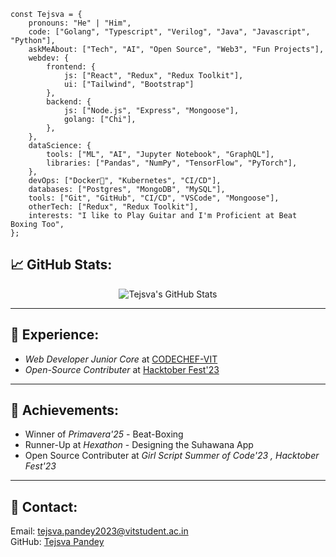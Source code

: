 ```
const Tejsva = {
    pronouns: "He" | "Him",
    code: ["Golang", "Typescript", "Verilog", "Java", "Javascript", "Python"],
    askMeAbout: ["Tech", "AI", "Open Source", "Web3", "Fun Projects"],
    webdev: {
        frontend: {
            js: ["React", "Redux", "Redux Toolkit"],
            ui: ["Tailwind", "Bootstrap"]
        },
        backend: {
            js: ["Node.js", "Express", "Mongoose"],
            golang: ["Chi"],
        },
    },
    dataScience: {
        tools: ["ML", "AI", "Jupyter Notebook", "GraphQL"],
        libraries: ["Pandas", "NumPy", "TensorFlow", "PyTorch"],
    },
    devOps: ["Docker🐳", "Kubernetes", "CI/CD"],
    databases: ["Postgres", "MongoDB", "MySQL"],
    tools: ["Git", "GitHub", "CI/CD", "VSCode", "Mongoose"],
    otherTech: ["Redux", "Redux Toolkit"],
    interests: "I like to Play Guitar and I'm Proficient at Beat Boxing Too",
};
```

## 📈 GitHub Stats:

<div align="center">
  <img src="https://github-readme-stats.vercel.app/api?username=tejsvapandey1&show_icons=true&count_private=true&hide_title=true&theme=radical" alt="Tejsva's GitHub Stats"/>
</div>

---

## 💼 Experience:
- *Web Developer Junior Core* at [CODECHEF-VIT](https://codechefvit.com)
- *Open-Source Contributer* at [Hacktober Fest'23](https://hacktoberfest.com)

---

## 🎯 Achievements:
- Winner of *Primavera'25* - Beat-Boxing
- Runner-Up at *Hexathon* - Designing the Suhawana App
- Open Source Contributer at *Girl Script Summer of Code'23 , Hacktober Fest'23*

---

## 📧 Contact:
Email: [tejsva.pandey2023@vitstudent.ac.in](mailto:tejsva.pandey2023@vitstudent.ac.in)  
GitHub: [Tejsva Pandey](https://github.com/tejsvapandey1)
